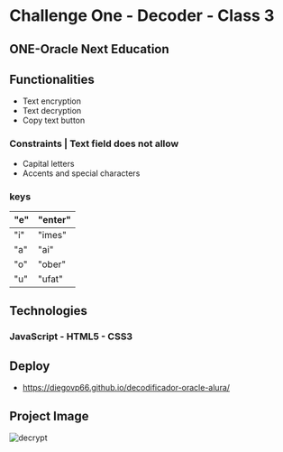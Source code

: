 # Challenge One - Decoder - Class 3

## ONE-Oracle Next Education

## Functionalities

- Text encryption
- Text decryption
- Copy text button

### Constraints | Text field does not allow

- Capital letters
- Accents and special characters

### keys



| "e" | "enter" |
| --- | ------- |
| "i" | "imes"  |
| "a" | "ai"    |
| "o" | "ober"  |
| "u" | "ufat"  |

## Technologies

### JavaScript - HTML5 - CSS3

## Deploy

- https://diegovp66.github.io/decodificador-oracle-alura/

## Project Image

![decrypt](https://user-images.githubusercontent.com/84286836/183308799-a9e1ba9d-17bc-4960-babc-be73dae7c496.png)
